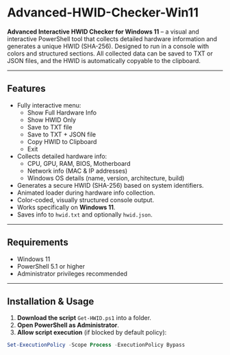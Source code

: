 # Advanced-HWID-Checker-Win11

**Advanced Interactive HWID Checker for Windows 11** – a visual and interactive PowerShell tool that collects detailed hardware information and generates a unique HWID (SHA-256). Designed to run in a console with colors and structured sections. All collected data can be saved to TXT or JSON files, and the HWID is automatically copyable to the clipboard.

---

## Features

- Fully interactive menu:
  - Show Full Hardware Info
  - Show HWID Only
  - Save to TXT file
  - Save to TXT + JSON file
  - Copy HWID to Clipboard
  - Exit
- Collects detailed hardware info:
  - CPU, GPU, RAM, BIOS, Motherboard
  - Network info (MAC & IP addresses)
  - Windows OS details (name, version, architecture, build)
- Generates a secure HWID (SHA-256) based on system identifiers.
- Animated loader during hardware info collection.
- Color-coded, visually structured console output.
- Works specifically on **Windows 11**.
- Saves info to `hwid.txt` and optionally `hwid.json`.

---

## Requirements

- Windows 11
- PowerShell 5.1 or higher
- Administrator privileges recommended

---

## Installation & Usage

1. **Download the script** `Get-HWID.ps1` into a folder.  
2. **Open PowerShell as Administrator**.  
3. **Allow script execution** (if blocked by default policy):

```powershell
Set-ExecutionPolicy -Scope Process -ExecutionPolicy Bypass
